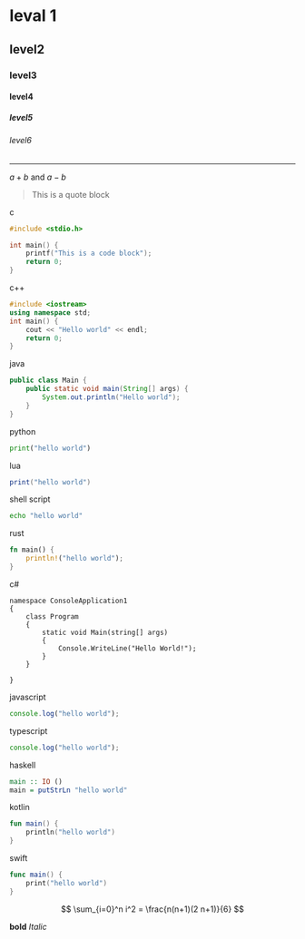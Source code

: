 # leval 1


## level2

### level3

#### level4

##### level5

###### level6

---

$a + b$ and $a - b$

> This is a
> quote block

c

```c
#include <stdio.h>

int main() {
    printf("This is a code block");
    return 0;
}
```

c++

```cpp
#include <iostream>
using namespace std;
int main() {
    cout << "Hello world" << endl;
    return 0;
}
```

java

```java
public class Main {
    public static void main(String[] args) {
        System.out.println("Hello world");
    }
}
```

python

```python
print("hello world")
```

lua

```lua
print("hello world")
```

shell script

```sh
echo "hello world"
```

rust

```rust
fn main() {
    println!("hello world");
}
```

c#

```c_sharp
namespace ConsoleApplication1
{
    class Program
    {
        static void Main(string[] args)
        {
            Console.WriteLine("Hello World!");
        }
    }

}
```

javascript

```js
console.log("hello world");
```

typescript

```ts
console.log("hello world");
```

haskell

```haskell
main :: IO ()
main = putStrLn "hello world"
```

kotlin

```kotlin
fun main() {
    println("hello world")
}
```

swift

```swift
func main() {
    print("hello world")
}
```

$$
\sum_{i=0}^n i^2 = \frac{n(n+1)(2 n+1)}{6}
$$

**bold**
*Italic*
